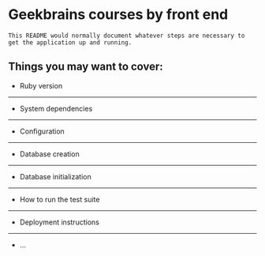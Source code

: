 # Geekbrains courses by front end
`
This README would normally document whatever steps are necessary to get the
application up and running.
`

## Things you may want to cover:

* Ruby version
---
* System dependencies
---
* Configuration
---
* Database creation
---
* Database initialization
---
* How to run the test suite
---
* Deployment instructions
---
* ...
